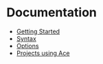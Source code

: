 # Documentation

* [Getting Started](getting-started.md)
* [Syntax](syntax.md)
* [Options](options.md)
* [Projects using Ace](projects-using-ace.md)
